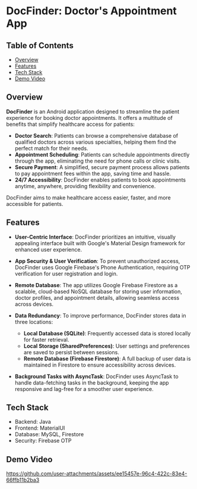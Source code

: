 # DocFinder: Doctor's Appointment App

## Table of Contents
- [Overview](#overview)
- [Features](#features)
- [Tech Stack](#tech-stack)
- [Demo Video](#demo-video)

## Overview
**DocFinder** is an Android application designed to streamline the patient experience for booking doctor appointments. It offers a multitude of benefits that simplify healthcare access for patients:

- **Doctor Search**: Patients can browse a comprehensive database of qualified doctors across various specialties, helping them find the perfect match for their needs.
- **Appointment Scheduling**: Patients can schedule appointments directly through the app, eliminating the need for phone calls or clinic visits.
- **Secure Payment**: A simplified, secure payment process allows patients to pay appointment fees within the app, saving time and hassle.
- **24/7 Accessibility**: DocFinder enables patients to book appointments anytime, anywhere, providing flexibility and convenience.

DocFinder aims to make healthcare access easier, faster, and more accessible for patients.

## Features

- **User-Centric Interface**: DocFinder prioritizes an intuitive, visually appealing interface built with Google's Material Design framework for enhanced user experience.

- **App Security & User Verification**: To prevent unauthorized access, DocFinder uses Google Firebase's Phone Authentication, requiring OTP verification for user registration and login.

- **Remote Database**: The app utilizes Google Firebase Firestore as a scalable, cloud-based NoSQL database for storing user information, doctor profiles, and appointment details, allowing seamless access across devices.

- **Data Redundancy**: To improve performance, DocFinder stores data in three locations:
  - **Local Database (SQLite)**: Frequently accessed data is stored locally for faster retrieval.
  - **Local Storage (SharedPreferences)**: User settings and preferences are saved to persist between sessions.
  - **Remote Database (Firebase Firestore)**: A full backup of user data is maintained in Firestore to ensure accessibility across devices.

- **Background Tasks with AsyncTask**: DocFinder uses AsyncTask to handle data-fetching tasks in the background, keeping the app responsive and lag-free for a smoother user experience.

## Tech Stack
- Backend: Java
- Frontend: MaterialUI
- Database: MySQL, Firestore
- Security: Firebase OTP
  
## Demo Video
https://github.com/user-attachments/assets/ee15457e-96c4-422c-83e4-66ffb11b2ba3




